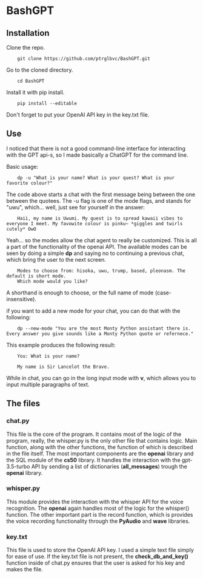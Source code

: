# BashGPT

## Installation
Clone the repo.
```
    git clone https://github.com/ptrglbvc/BashGPT.git
```
Go to the cloned directory.
```
    cd BashGPT
```
Install it with pip install.
```
    pip install --editable
```
Don't forget to put your OpenAI API key in the key.txt file.

## Use
I noticed that there is not a good command-line interface for interacting with the GPT api-s, so I made basically a ChatGPT for the command line.

Basic usage:
```
    dp -u "What is your name? What is your quest? What is your favorite colour?"
```
The code above starts a chat with the first message being between the one between the quotees. The -u flag is one of the mode flags, and stands for "uwu", which... well, just see for yourself in the answer:
```
    Haii, my name is Uwumi. My quest is to spread kawaii vibes to everyone I meet. My favowite colour is pinku~ *giggles and twirls cutely* OwO
```
Yeah... so the modes allow the chat agent to really be customized. This is all a part of the functionality of the openai API. The available modes can be seen by doing a simple **dp** and saying no to continuing a previous chat, which bring the user to the next screen.
```
    Modes to choose from: hisoka, uwu, trump, based, pleonasm. The default is short mode.
    Which mode would you like?
```
A shorthand is enough to choose, or the full name of mode (case-insensitive).

if you want to add a new mode for your chat, you can do that with the following:
```
    dp --new-mode "You are the most Monty Python assistant there is. Every answer you give sounds like a Monty Python quote or refernece."
```
This example produces the following result:

```
    You: What is your name?
```
```
    My name is Sir Lancelot the Brave.
```
While in chat, you can go in the long input mode with **v**, which allows you to input multiple paragraphs of text.

## The files
### chat.py
This file is the core of the program. It contains most of the logic of the program, really, the whisper.py is the only other file that contains logic. Main function, along with the other functions, the function of which is described in the file itself. The most important components are the **openai** library and the SQL module of the **cs50** library. It handles the interaction with the gpt-3.5-turbo API by sending a list of dictionaries (__all_messages__) trough the **openai** library.  

### whisper.py
This module provides the interaction with the whisper API for the voice recognition. The **openai** again handles most of the logic for the whisper() function. The other important part is the record function, which is provides the voice recording functionality through the **PyAudio** and **wave** libraries.

### key.txt
This file is used to store the OpenAI API key. I used a simple text file simply for ease of use. If the key.txt file is not present, the __check_db_and_key()__ function inside of chat.py ensures that the user is asked for his key and makes the file.